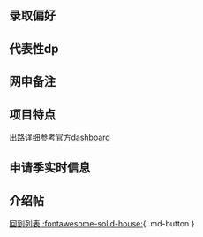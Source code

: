 ## 录取偏好

## 代表性dp

## 网申备注

## 项目特点
出路详细参考[官方dashboard](https://www.cmu.edu/career/outcomes/post-grad-dashboard.html)

## 申请季实时信息

## 介绍帖

[回到列表 :fontawesome-solid-house:](选校梯度.md){ .md-button }
